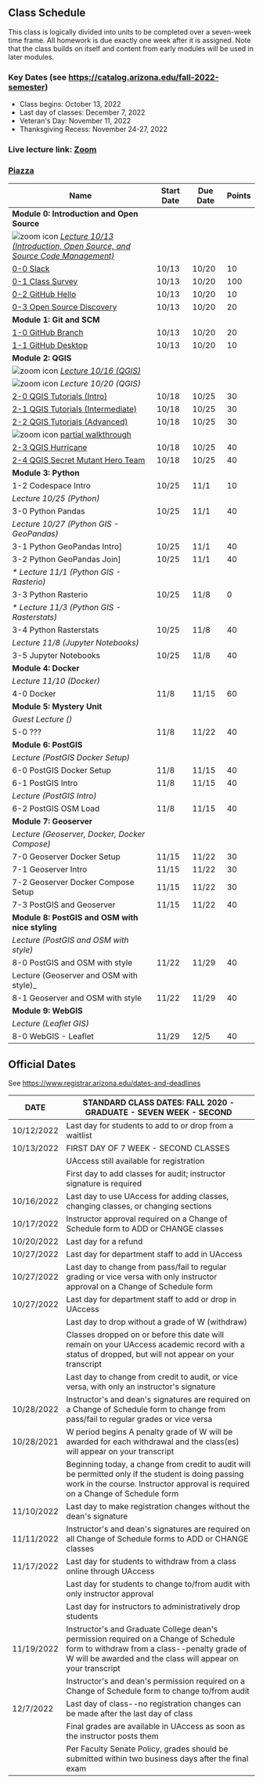 
## Class Schedule

This class is logically divided into units to be completed over a seven-week time frame. All homework is due exactly one week after it is assigned. Note that the class builds on itself and content from early modules will be used in later modules.

### Key Dates (see https://catalog.arizona.edu/fall-2022-semester)
- Class begins: October 13, 2022
- Last day of classes:  December 7, 2022
- Veteran's Day: November 11, 2022
- Thanksgiving Recess: November 24-27, 2022

### Live lecture link: [Zoom](https://arizona.zoom.us/j/87408592707)

### [Piazza](https://piazza.com/class/l96iahse4la2gu)

|  **Name** | **Start Date** | **Due Date** | **Points** |
| --- | --- | --- | ---  |
|  **Module 0: Introduction and Open Source** |  |  |  |
|  ![zoom icon](./media/zoom_icon.png) _[Lecture 10/13 (Introduction, Open Source, and Source Code Management)](https://arizona.hosted.panopto.com/Panopto/Pages/Viewer.aspx?id=52c49146-69e0-45e5-9238-af2d006fc4fe)_ |  |  |  |
|  [0-0 Slack](https://classroom.github.com/a/-vQyIauc) | 10/13 | 10/20 | 10 |
|  [0-1 Class Survey](https://classroom.github.com/a/22novpzT) | 10/13 | 10/20 | 100 |
|  [0-2 GitHub Hello](https://classroom.github.com/a/p96kZEe_) | 10/13 | 10/20 | 10 |
|  [0-3 Open Source Discovery](https://classroom.github.com/a/_n85A30y) | 10/13 | 10/20 | 20 |
|  **Module 1: Git and SCM** |  |  |  |
|  [1-0 GitHub Branch](https://classroom.github.com/a/4yzs2Cqo) | 10/13 | 10/20 | 20 |
|  [1-1 GitHub Desktop](https://classroom.github.com/a/RZBgqpGL) | 10/13 | 10/20 | 10 |
|  **Module 2: QGIS** |  |  |  |
|  ![zoom icon](media/zoom_icon.png) _[Lecture 10/16 (QGIS)](https://arizona.hosted.panopto.com/Panopto/Pages/Viewer.aspx?id=821bcbbd-76eb-467a-b828-af30006a1225)_ |  |  |  |
|  ![zoom icon](media/zoom_icon.png) _Lecture 10/20 (QGIS)_ |  |  |  |
|  [2-0 QGIS Tutorials (Intro)](https://classroom.github.com/a/0gW9vwMV) | 10/18 | 10/25 | 30 |
|  [2-1 QGIS Tutorials (Intermediate)](https://classroom.github.com/a/vs_IsWm5) | 10/18 |  10/25 | 30 |
|  [2-2 QGIS Tutorials (Advanced)](https://classroom.github.com/a/aEhRtVI7) | 10/18 | 10/25 | 30 |
|  ![zoom icon](media/zoom_icon.png) [partial walkthrough](https://arizona.hosted.panopto.com/Panopto/Pages/Viewer.aspx?id=0cf2fb68-aabb-4109-9a7e-af370136ce56&edit=true) |  |  |  |
|  [2-3 QGIS Hurricane](https://classroom.github.com/a/QO_DRYI8) | 10/18 |  10/25 | 40 |
|  [2-4 QGIS Secret Mutant Hero Team](https://classroom.github.com/a/SA0zHjbE) | 10/18 | 10/25 | 40 |
|  **Module 3: Python** |  |  |  |
|  1-2 Codespace Intro | 10/25 | 11/1 | 10 |
|  _Lecture 10/25 (Python)_ |  |  |  |
|  3-0 Python Pandas | 10/25 | 11/1 | 40 |
|  _Lecture 10/27 (Python GIS - GeoPandas)_ |  |  |  |
|  3-1 Python GeoPandas Intro] | 10/25 | 11/1 | 40 |
|  3-2 Python GeoPandas Join] |10/25 | 11/1 | 40 |
|  _* Lecture 11/1 (Python GIS - Rasterio)_ |  |  |  |
|  3-3 Python Rasterio  | 10/25 | 11/8 | 0 |
|  _* Lecture 11/3 (Python GIS - Rasterstats)_ |  |  |  |
|  3-4 Python Rasterstats | 10/25 | 11/8 | 40 |
|  _Lecture 11/8 (Jupyter Notebooks)_ |  |  |  |
|  3-5 Jupyter Notebooks | 10/25 | 11/8 | 40 |
|  **Module 4: Docker** |  |  |  |
|  _Lecture 11/10 (Docker)_ |  |  |  |
|  4-0 Docker | 11/8 | 11/15 | 60 |
|  **Module 5: Mystery Unit** |  |  |  |
|  _Guest Lecture ()_ |  |  |  |
|  5-0 ??? | 11/8 | 11/22 | 40 |
|  **Module 6: PostGIS** |  |  |  |
|  _Lecture (PostGIS Docker Setup)_ |  |  |  |
|  6-0 PostGIS Docker Setup | 11/8 | 11/15 | 40 |
|  6-1 PostGIS Intro | 11/8 |11/15 | 40 |
|  _Lecture (PostGIS Intro)_ |  |  |  |
|  6-2 PostGIS OSM Load | 11/8 | 11/15 | 40 |
|  **Module 7: Geoserver** |  |  |  |
|  _Lecture (Geoserver, Docker, Docker Compose)_ |  |  |  |
|  7-0 Geoserver Docker Setup | 11/15 | 11/22 | 30 |
|  7-1 Geoserver Intro | 11/15| 11/22 | 30 |
|  7-2 Geoserver Docker Compose Setup | 11/15 | 11/22 | 30 |
|  7-3 PostGIS and Geoserver | 11/15 | 11/22 | 40 |
|  **Module 8: PostGIS and OSM with nice styling** |  |  |  |
|  _Lecture (PostGIS and OSM with style)_ |  |  |  |
|  8-0 PostGIS and OSM with style | 11/22 | 11/29 | 40 |
|  Lecture (Geoserver and OSM with style)_ |  |  |  |
|  8-1 Geoserver and OSM with style | 11/22 |11/29| 40 |
|  **Module 9: WebGIS** |  |  |  |
|  _Lecture (Leaflet GIS)_ |  |  |  |
|  8-0 WebGIS - Leaflet | 11/29 | 12/5 | 40 |

## Official Dates
See https://www.registrar.arizona.edu/dates-and-deadlines

|  DATE | STANDARD CLASS DATES: FALL 2020 - GRADUATE - SEVEN WEEK - SECOND |
| --- | --- |
| 10/12/2022	| Last day for students to add to or drop from a waitlist |
| 10/13/2022	| FIRST DAY OF 7 WEEK - SECOND CLASSES |
| | UAccess still available for registration|
| | First day to add classes for audit; instructor signature is required|
| 10/16/2022	| Last day to use UAccess for adding classes, changing classes, or changing sections|
| 10/17/2022	| Instructor approval required on a Change of Schedule form to ADD or CHANGE classes|
| 10/20/2022	| Last day for a refund|
| 10/27/2022	| Last day for department staff to add in UAccess|
| 10/27/2022	| Last day to change from pass/fail to regular grading or vice versa with only instructor approval on a Change of Schedule form|
| 10/27/2022 | Last day for department staff to add or drop in UAccess |
| | Last day to drop without a grade of W (withdraw) |
| | Classes dropped on or before this date will remain on your UAccess academic record with a status of dropped, but will not appear on your transcript
| | Last day to change from credit to audit, or vice versa, with only an instructor's signature |
| 10/28/2022	 |Instructor's and dean's signatures are required on a Change of Schedule form to change from pass/fail to regular grades or vice versa
| 10/28/2021 | W period begins A penalty grade of W will be awarded for each withdrawal and the class(es) will appear on your transcript |
| | Beginning today, a change from credit to audit will be permitted only if the student is doing passing work in the course. Instructor approval is required on a Change of Schedule form  |
| 11/10/2022 | Last day to make registration changes without the dean's signature |
| 11/11/2022 | Instructor's and dean's signatures are required on all Change of Schedule forms to ADD or CHANGE classes|
| 11/17/2022 | Last day for students to withdraw from a class online through UAccess |
| | Last day for students to change to/from audit with only instructor approval|
| | Last day for instructors to administratively drop students|
| 11/19/2022 | Instructor's and Graduate College dean's permission required on a Change of Schedule form to withdraw from a class--penalty grade of W will be awarded and the class will appear on your transcript|
| | Instructor's and dean's permission required on a Change of Schedule form to change to/from audit|
| 12/7/2022 |Last day of class--no registration changes can be made after the last day of class|
| | Final grades are available in UAccess as soon as the instructor posts them|
| | Per Faculty Senate Policy, grades should be submitted within two business days after the final exam|
